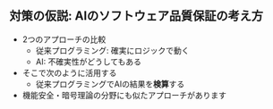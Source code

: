 ##  対策の仮説: AIのソフトウェア品質保証の考え方

* 2つのアプローチの比較
  * 従来プログラミング: 確実にロジックで動く
  * AI: 不確実性がどうしてもある
* そこで次のように活用する
  * 従来プログラミングでAIの結果を**検算**する
* 機能安全・暗号理論の分野にも似たアプローチがあります